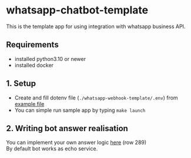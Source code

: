 # whatsapp-chatbot-template

This is the template app for using integration with whatsapp business API.

## Requirements

- installed python3.10 or newer
- installed docker

## 1. Setup

- Create and fill dotenv file (`./whatsapp-webhook-template/.env`) from [example file](./whatsapp-webhook-template/backend/config/environment/env.sh.template)
- You can simple run sample app by typing `make launch`

## 2. Writing bot answer realisation

You can implement your own answer logic [here](./whatsapp-webhook-template/backend/tasks/message_processing/whatsapp_processing_service.py) (row 289)  
By default bot works as echo service.

